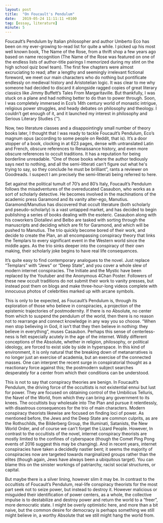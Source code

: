 ```yaml
---
layout: post
title:  "On Foucault's Pendulum"
date:   2019-05-24 11:11:11 +0100
tag: [essay, literature]
minute: 5
---
```

Foucault’s Pendulum by Italian philosopher and author Umberto Eco has been on my ever-growing to-read list for quite a while. I picked up his most well known book, The Name of the Rose, from a thrift shop a few years ago based on name recognition (The Name of the Rose was featured on one of the endless lists of author-title pairings I memorized during my stint on the high school quiz bowl team). The first few chapters were almost excruciating to read; after a lengthy and seemingly irrelevant fictional foreword, we meet our main characters who  do nothing but pontificate endlessly on medieval history and Aristotelian logic. It was clear to me why someone had decided to discard it alongside ragged copies of great literary classics like Jimmy Buffett’s Tales From Margaritaville. But thankfully, I was stuck on a plane and had nothing better to do than to power through. Soon, I was completely immersed in Eco’s 14th century world of monastic intrigue, religious power struggles, and heady debates on philosophy and theology. I couldn’t get enough of it, and it launched my interest in philosophy and Serious Literary Studies (™).

Now, two literature classes and a disappointingly small number of theory books later, I thought that I was ready to tackle Foucault’s Pendulum, Eco’s magnum opus (according to some people on Reddit, that is). It’s a door stopper of a book, clocking in at 623 pages, dense with untranslated Latin and French, obscure references to Renaissance history, and even more obscure references to occult traditions. It has a reputation for being borderline unreadable. “One of those books where the author tediously says next to nothing, and all the semi-litterati can't figure out what he's trying to say, so they conclude he must be brilliant”, rants a reviewer on Goodreads. I suspect I am precisely the semi-litterati being referred to here.


Set against the political tumult of 70’s and 80’s Italy, Foucault’s Pendulum follows the misadventures of the overeducated Casaubon, who works as a sort of scholarly detective. He becomes involved in the machinations of the academic press Garamond and its vanity alter-ego, Manutius. Garamond/Manutius has discovered that occult literature (both scholarly and pseudo-scholarly) is a vast untapped market, and has decided to begin publishing a series of books dealing with the esoteric. Casaubon along with his coworkers Diotallevi and Belbo are tasked with sorting through the manuscripts and deciding which are fit for Garamond, and which will be pushed to Manutius. The trio quickly become bored of their work, and decide to create the Plan, an all encompassing conspiracy theory that links the Templars to every significant event in the Western world since the middle ages. As the trio sinks deeper into the conspiracy of their own making, their scholarly joke begins to have real life consequences.



It’s quite easy to find contemporary analogues to the novel. Just replace “Templars” with “Jews” or “Deep State”, and you cover a whole slew of modern internet conspiracies. The Initiate and the Mystic have been replaced by the Youtuber and the Anonymous 4Chan Poster. Followers of these new occult traditions do not submit their work to vanity presses, but instead post them on blogs and make three-hour-long videos complete with innocuous photos of celebrities marked up with arcane symbols.



This is only to be expected, as Foucault’s Pendulum is, through its exploration of those who believe in conspiracies, a projection of the epistemic trajectories of postmodernity. If there is no Absolute, no center from which to suspend the pendulum of the world, then there is no reason not to rearrange and connect knowledge in any way you so choose. “When men stop believing in God, it isn’t that they then believe in nothing: they believe in everything”, muses Casaubon. Perhaps this sense of centerless-ness is felt especially acutely in the age of the internet. Wildly different conceptions of the Absolute, whether in religion, philosophy, or political ideology, are forced to exist side by side in hyperspace. In this kind of environment, it is only natural that the breaking down of metanarratives is no longer just an exercise of academia, but an exercise of the connected masses. One can interpret the recent surge in conspiratorial thought as a reactionary force against this; the postmodern subject searches desperately for a center from which their conditions can be understood.



This is not to say that conspiracy theories are benign. In Foucault’s Pendulum, the driving force of the occultists is not existential ennui but lust for power. They are focused on obtaining control of the Umbilicus Telluris, the Navel of the World, from which they can bring any government to its knees. The occultists buy wholesale into The Plan and pursue it relentlessly, with disastrous consequences for the trio of main characters. Modern conspiracy theorists likewise are focused on finding loci of power. As mentioned before, the Jews and the Deep State are common culprits, as are the Rothschilds, the Bilderberg Group, the Illuminati, Satanists, the New World Order, and of course we can’t forget the Lizard People. However, In contrast to the occultists of the novel, internet conspiracy theorists are mostly limited to the confines of cyberspace (though the Comet Ping Pong events of 2016 suggest this may be changing). And in recent years, internet conspiracies have taken a decidedly nastier bent; it seems the majority of conspiracies now are targeted towards marginalized groups rather than the elites (though again, Jews have always been a ubiquitous target). You can blame this on the sinister workings of patriarchy, racist social structures, or capital.



But maybe there is a silver lining, however slim it may be. In contrast to the occultists of Foucault’s Pendulum, real-life conspiracy theorists for the most part seek not to seize power, but instead to destroy it. However malicious or misguided their identification of power centers, as a whole, the collective impulse is to destabilize and destroy power and return the world to a “freer”, more democratic state. I might be overly optimistic here, and more than a bit naive, but the common desire for democracy is perhaps something we still might believe in, a worthy Absolute that we still might hang the world from.
